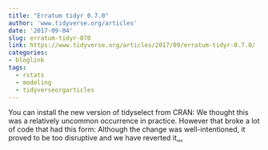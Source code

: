 ```yaml
---
title: "Erratum tidyr 0.7.0"
author: 'www.tidyverse.org/articles'
date: '2017-09-04'
slug: erratum-tidyr-070
link: https://www.tidyverse.org/articles/2017/09/erratum-tidyr-0.7.0/
categories:
- bloglink
tags:
  - rstats
  - modeling
  - tidyverseorgarticles
---
```


You can install the new version of tidyselect from CRAN: We thought this was a relatively uncommon occurrence in practice. However that broke a lot of code that had this form: Although the change was well-intentioned, it proved to be too disruptive and we have reverted it[... <i class="fas fa-external-link-alt"></i>](https://www.tidyverse.org/articles/2017/09/erratum-tidyr-0.7.0/)

